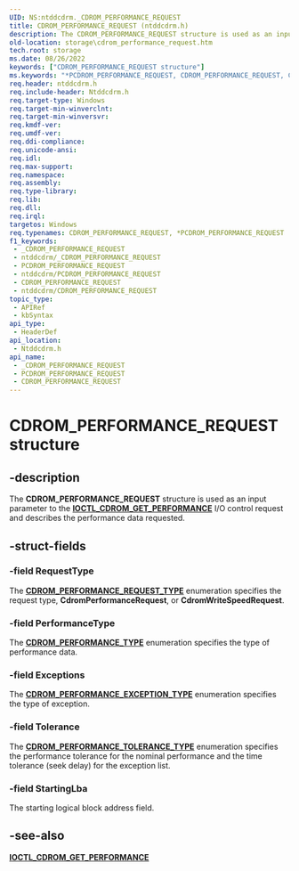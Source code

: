 ```yaml
---
UID: NS:ntddcdrm._CDROM_PERFORMANCE_REQUEST
title: CDROM_PERFORMANCE_REQUEST (ntddcdrm.h)
description: The CDROM_PERFORMANCE_REQUEST structure is used as an input parameter to the IOCTL_CDROM_GET_PERFORMANCE I/O control request and describes the performance data requested.
old-location: storage\cdrom_performance_request.htm
tech.root: storage
ms.date: 08/26/2022
keywords: ["CDROM_PERFORMANCE_REQUEST structure"]
ms.keywords: "*PCDROM_PERFORMANCE_REQUEST, CDROM_PERFORMANCE_REQUEST, CDROM_PERFORMANCE_REQUEST structure [Storage Devices], PCDROM_PERFORMANCE_REQUEST, PCDROM_PERFORMANCE_REQUEST structure pointer [Storage Devices], _CDROM_PERFORMANCE_REQUEST, ntddcdrm/CDROM_PERFORMANCE_REQUEST, ntddcdrm/PCDROM_PERFORMANCE_REQUEST, storage.cdrom_performance_request"
req.header: ntddcdrm.h
req.include-header: Ntddcdrm.h
req.target-type: Windows
req.target-min-winverclnt: 
req.target-min-winversvr: 
req.kmdf-ver: 
req.umdf-ver: 
req.ddi-compliance: 
req.unicode-ansi: 
req.idl: 
req.max-support: 
req.namespace: 
req.assembly: 
req.type-library: 
req.lib: 
req.dll: 
req.irql: 
targetos: Windows
req.typenames: CDROM_PERFORMANCE_REQUEST, *PCDROM_PERFORMANCE_REQUEST
f1_keywords:
 - _CDROM_PERFORMANCE_REQUEST
 - ntddcdrm/_CDROM_PERFORMANCE_REQUEST
 - PCDROM_PERFORMANCE_REQUEST
 - ntddcdrm/PCDROM_PERFORMANCE_REQUEST
 - CDROM_PERFORMANCE_REQUEST
 - ntddcdrm/CDROM_PERFORMANCE_REQUEST
topic_type:
 - APIRef
 - kbSyntax
api_type:
 - HeaderDef
api_location:
 - Ntddcdrm.h
api_name:
 - _CDROM_PERFORMANCE_REQUEST
 - PCDROM_PERFORMANCE_REQUEST
 - CDROM_PERFORMANCE_REQUEST
---
```


# CDROM_PERFORMANCE_REQUEST structure

## -description

The **CDROM_PERFORMANCE_REQUEST** structure is used as an input parameter to the [**IOCTL_CDROM_GET_PERFORMANCE**](ni-ntddcdrm-ioctl_cdrom_get_performance.md) I/O control request and describes the performance data requested.

## -struct-fields

### -field RequestType

The [**CDROM_PERFORMANCE_REQUEST_TYPE**](ne-ntddcdrm-_cdrom_performance_request_type.md) enumeration specifies the request type, **CdromPerformanceRequest**, or **CdromWriteSpeedRequest**.

### -field PerformanceType

The [**CDROM_PERFORMANCE_TYPE**](ne-ntddcdrm-_cdrom_performance_type.md) enumeration specifies the type of performance data.

### -field Exceptions

The [**CDROM_PERFORMANCE_EXCEPTION_TYPE**](ne-ntddcdrm-_cdrom_performance_exception_type.md)    enumeration specifies the type of exception.

### -field Tolerance

The [**CDROM_PERFORMANCE_TOLERANCE_TYPE**](ne-ntddcdrm-_cdrom_performance_tolerance_type.md) enumeration specifies the performance tolerance for the nominal performance and the time tolerance (seek delay) for the exception list.

### -field StartingLba

The starting logical block address field.

## -see-also

[**IOCTL_CDROM_GET_PERFORMANCE**](ni-ntddcdrm-ioctl_cdrom_get_performance.md)
